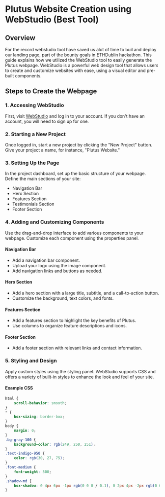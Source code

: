 # Plutus Website Creation using WebStudio (Best Tool)

## Overview

For the record webstudio tool have saved us alot of time to buil and deploy our landing page, part of the bounty goals in ETHDublin hackathon.
This guide explains how we utilized the WebStudio tool to easily generate the Plutus webpage. WebStudio is a powerful web design tool that allows users to create and customize websites with ease, using a visual editor and pre-built components.

## Steps to Create the Webpage

### 1. Accessing WebStudio

First, visit [WebStudio](https://plutus.webstudio.so) and log in to your account. If you don't have an account, you will need to sign up for one.

### 2. Starting a New Project

Once logged in, start a new project by clicking the "New Project" button. Give your project a name, for instance, "Plutus Website."

### 3. Setting Up the Page

In the project dashboard, set up the basic structure of your webpage. Define the main sections of your site:
- Navigation Bar
- Hero Section
- Features Section
- Testimonials Section
- Footer Section

### 4. Adding and Customizing Components

Use the drag-and-drop interface to add various components to your webpage. Customize each component using the properties panel.

#### Navigation Bar

- Add a navigation bar component.
- Upload your logo using the image component.
- Add navigation links and buttons as needed.

#### Hero Section

- Add a hero section with a large title, subtitle, and a call-to-action button.
- Customize the background, text colors, and fonts.

#### Features Section

- Add a features section to highlight the key benefits of Plutus.
- Use columns to organize feature descriptions and icons.

#### Footer Section

- Add a footer section with relevant links and contact information.

### 5. Styling and Design

Apply custom styles using the styling panel. WebStudio supports CSS and offers a variety of built-in styles to enhance the look and feel of your site.

#### Example CSS

```css
html {
    scroll-behavior: smooth;
}
* { 
    box-sizing: border-box; 
}
body {
    margin: 0;
}
.bg-gray-100 {
    background-color: rgb(249, 250, 251);
}
.text-indigo-950 {
    color: rgb(30, 27, 75);
}
.font-medium {
    font-weight: 500;
}
.shadow-md {
    box-shadow: 0 4px 6px -1px rgb(0 0 0 / 0.1), 0 2px 4px -2px rgb(0 0 0 / 0.1);
}
